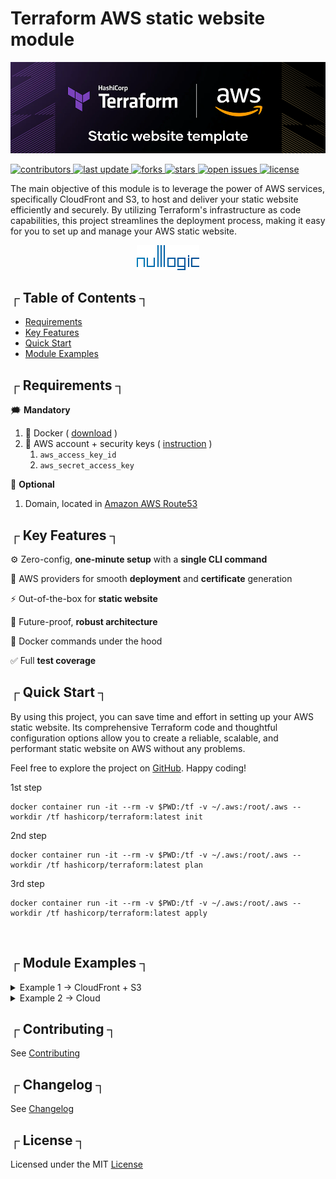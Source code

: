 # Terraform AWS static website module

<p>
   <a href="#">
       <img alt="Logo" src="https://github.com/nulllogic/terraform-aws-website-static-cloudfront-s3/raw/master/.imgs/header.png" />
   </a>
</p>

<!-- Badges -->
<p>
  <a href="https://github.com/nulllogic/terraform-aws-website-static-cloudfront-s3/graphs/contributors">
    <img src="https://img.shields.io/github/contributors/nulllogic/terraform-aws-website-static-cloudfront-s3" alt="contributors" />
  </a>
  <a href="">
    <img src="https://img.shields.io/github/last-commit/nulllogic/terraform-aws-website-static-cloudfront-s3" alt="last update" />
  </a>
  <a href="https://github.com/nulllogic/terraform-aws-website-static-cloudfront-s3/network/members">
    <img src="https://img.shields.io/github/forks/nulllogic/terraform-aws-website-static-cloudfront-s3" alt="forks" />
  </a>
  <a href="https://github.com/nulllogic/terraform-aws-website-static-cloudfront-s3/stargazers">
    <img src="https://img.shields.io/github/stars/nulllogic/terraform-aws-website-static-cloudfront-s3" alt="stars" />
  </a>
  <a href="https://github.com/nulllogic/terraform-aws-website-static-cloudfront-s3/issues/">
    <img src="https://img.shields.io/github/issues/nulllogic/terraform-aws-website-static-cloudfront-s3" alt="open issues" />
  </a>
  <a href="https://github.com/nulllogic/terraform-aws-website-static-cloudfront-s3/blob/master/LICENSE">
    <img src="https://img.shields.io/github/license/nulllogic/terraform-aws-website-static-cloudfront-s3" alt="license" />
  </a>
</p>

<p align="left">The main objective of this module is to leverage the power of AWS services, specifically CloudFront and S3, to host and deliver your static website efficiently and securely. By utilizing Terraform's infrastructure as code capabilities, this project streamlines the deployment process, making it easy for you to set up and manage your AWS static website.</p>

<p align="center">
  <a href="https://nulllogic.net/">
    <picture>
      <source media="(prefers-color-scheme: dark)" srcset="https://github.com/nulllogic/terraform-aws-website-static-cloudfront-s3/raw/master/.imgs/logo.png">
      <img alt="NullLogic" src="https://github.com/nulllogic/terraform-aws-website-static-cloudfront-s3/raw/master/.imgs/logo.png">
    </picture>
  </a>
</p>

## ┌ Table of Contents ┐

- [Requirements](#-requirements-)
- [Key Features](#-key-features-)
- [Quick Start](#-quick-start-)
- [Module Examples](#-module-examples-)

<!-- Requirements -->
## ┌ Requirements ┐

<p>🗯️ <strong>Mandatory</strong></p>

1. 🐳 Docker ( [download](https://docs.docker.com/get-docker/) )
2. 🤖 AWS account + security keys ( [instruction](https://aws.amazon.com/blogs/security/wheres-my-secret-access-key/) ) 
   1. `aws_access_key_id`
   2. `aws_secret_access_key`

<p>💭️ <strong>Optional</strong></p>

1. Domain, located in [Amazon AWS Route53](https://aws.amazon.com/route53/)

<!-- Key Features -->
## ┌ Key Features ┐

⚙️ Zero-config, **one-minute setup** with a **single CLI command**

🔐 AWS providers for smooth **deployment** and **certificate** generation

⚡ Out-of-the-box for **static website**

💪 Future-proof, **robust architecture**

🐳 Docker commands under the hood 

✅ Full **test coverage**

<!-- Quick Start -->
## ┌ Quick Start ┐
By using this project, you can save time and effort in setting up your AWS static website. Its comprehensive Terraform code and thoughtful configuration options allow you to create a reliable, scalable, and performant static website on AWS without any problems.

Feel free to explore the project on [GitHub](https://github.com/nulllogic/terraform-aws-website-static-cloudfront-s3). Happy coding!

1st step
```
docker container run -it --rm -v $PWD:/tf -v ~/.aws:/root/.aws --workdir /tf hashicorp/terraform:latest init
```

2nd step
```
docker container run -it --rm -v $PWD:/tf -v ~/.aws:/root/.aws --workdir /tf hashicorp/terraform:latest plan
```

3rd step

```
docker container run -it --rm -v $PWD:/tf -v ~/.aws:/root/.aws --workdir /tf hashicorp/terraform:latest apply
```

<br/>

<!-- Module Examples -->
## ┌ Module Examples ┐

<details>
  <summary>Example 1 -> CloudFront + S3</summary>
    <p>

   ```hcl
   module "website-static-cloudfront-s3" {
     source  = "nulllogic/website-static-cloudfront-s3/aws"
   
     tags = {
       Environment = "dev"
       Terraform   = "true"
     }
   }
   ```

   </p>
    <img alt="Example 1" src="https://github.com/nulllogic/terraform-aws-website-static-cloudfront-s3/raw/master/.imgs/example1.png" />
</details>

<details> 
  <summary>Example 2 -> Cloud</summary>
    <img alt="Example 2" src="https://github.com/nulllogic/terraform-aws-website-static-cloudfront-s3/raw/master/.imgs/example2.png" />
</details>


## ┌ Contributing ┐

See [Contributing](https://github.com/nulllogic/terraform-aws-website-static-cloudfront-s3/tree/master/CONTRIBUTING.md)

## ┌ Changelog ┐

See [Changelog](https://github.com/nulllogic/terraform-aws-website-static-cloudfront-s3/tree/master/CHANGELOG.md)

## ┌ License ┐

Licensed under the MIT [License](https://github.com/nulllogic/terraform-aws-website-static-cloudfront-s3/tree/master/LICENSE.md)